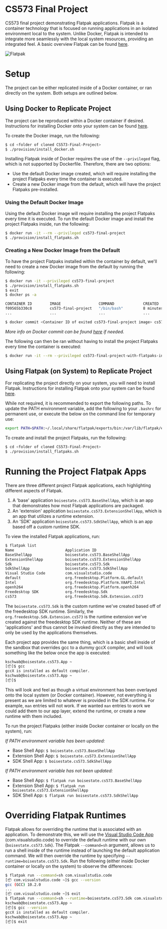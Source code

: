 # CS573 Final Project

CS573 final project demonstrating Flatpak applications. Flatpak is a container technology that is focused on running applications in an isolated environment local to the system. Unlike Docker, Flatpak is intended to integrate more seamlessly with the local system resources, providing an integrated feel. A basic overview Flatpak can be found [here](https://docs.flatpak.org/en/latest/basic-concepts.html).

![Flatpak](https://docs.flatpak.org/en/latest/_images/diagram.svg)

# Setup

The project can be either replicated inside of a Docker container, or ran directly on the system. Both setups are outlined below.

## Using Docker to Replicate Project

The project can be reproduced within a Docker container if desired. Instructions for installing Docker onto your system can be found [here](https://docs.docker.com/get-docker/).

To create the Docker image, run the following:
```sh
$ cd <folder of cloned CS573-Final-Project>
$ ./provision/install_docker.sh
```

Installing Flatpak inside of Docker requires the use of the `--privileged` flag, which is not supported by Dockerfile. Therefore, there are two options:

- Use the default Docker image created, which will require installing the project Flatpaks every time the container is executed.
- Create a new Docker image from the default, which will have the project Flatpaks pre-installed.

### Using the Default Docker Image

Using the default Docker image will require installing the project Flatpaks every time it is executed. To run the default Docker image and install the project Flatpaks inside, run the following:

```sh
$ docker run -it --rm --privileged cs573-final-project
$ ./provision/install_flatpaks.sh
```

### Creating a New Docker Image from the Default

To have the project Flatpaks installed within the container by default, we'll need to create a new Docker image from the default by running the following:

```sh
$ docker run -it --privileged cs573-final-project
$ ./provision/install_flatpaks.sh
$ exit
$ docker ps -a

CONTAINER ID        IMAGE                 COMMAND             CREATED             STATUS                     PORTS           NAMES
f09565b330c8        cs573-final-project   "/bin/bash"         8 minutes ago       Exited (0) 6 seconds ago                   thirsty_almeida
...                 ...                   ...                 ...                 ...                                        ...

$ docker commit <Container ID of exited cs573-final-project image> cs573-final-project-with-flatpaks-installed
```
_More info on Docker commit can be found [here](https://docs.docker.com/engine/reference/commandline/commit/) if needed._

The following can then be ran without having to install the project Flatpaks every time the container is executed:

```sh
$ docker run -it --rm --privileged cs573-final-project-with-flatpaks-installed
```

## Using Flatpak (on System) to Replicate Project

For replicating the project directly on your system, you will need to install Flatpak. Instructions for installing Flatpak onto your system can be found [here](https://flatpak.org/setup/).

While not required, it is recommended to export the following paths. To update the PATH environment variable, add the following to your `.bashrc` for permanent use, or execute the below on the command line for temporary use:
```sh
export PATH=$PATH:~/.local/share/flatpak/exports/bin:/var/lib/flatpak/exports/bin
```

To create and install the project Flatpaks, run the following:
```sh
$ cd <folder of cloned CS573-Final-Project>
$ ./provision/install_flatpaks.sh
```

# Running the Project Flatpak Apps

There are three different project Flatpak applications, each highlighting different aspects of Flatpak.
1. A 'base' application `boisestate.cs573.BaseShellApp`, which is an app that demonstrates how most Flatpak applications are packaged.
2. An 'extension' application `boisestate.cs573.ExtensionShellApp`, which is an app that utilizes a runtime extension.
3. An 'SDK' application `boisestate.cs573.SdkShellApp`, which is an app based off a custom runtime SDK.

To view the installed Flatpak applications, run:
```sh
$ flatpak list
Name                       Application ID                               Version                   Branch         Origin                          Installation
BaseShellApp               boisestate.cs573.BaseShellApp                                          stable         baseshellapp-origin             user
ExtensionShellApp          boisestate.cs573.ExtensionShellApp                                     stable         extensionshellapp-origin        user
Sdk                        boisestate.cs573.Sdk                                                   20.08          sdk-origin                      user
SdkShellApp                boisestate.cs573.SdkShellApp                                           stable         sdkshellapp-origin              user
Visual Studio Code         com.visualstudio.code                        1.51.1-1605051630         stable         flathub                         user
default                    org.freedesktop.Platform.GL.default                                    20.08          flathub                         user
Intel                      org.freedesktop.Platform.VAAPI.Intel                                   20.08          flathub                         user
openh264                   org.freedesktop.Platform.openh264            2.1.0                     2.0            flathub                         user
Freedesktop SDK            org.freedesktop.Sdk                          20.08.2                   20.08          flathub                         user
cs573                      org.freedesktop.Sdk.Extension.cs573                                    20.08          cs573-origin                    user
```

The `boisestate.cs573.Sdk` is the custom runtime we've created based off of the freedesktop SDK runtime. Similarly, the `org.freedesktop.Sdk.Extension.cs573` is the runtime extension we've created against the freedesktop SDK runtime. Neither of these are 'applications' and thus cannot be invoked directly as they are intended to only be used by the applications themselves.

Each project app provides the same thing, which is a basic shell inside of the sandbox that overrides gcc to a dummy gccX compiler, and will look something like the below once the app is executed:
```sh
kschwab@boisestate.cs573.App ~
[📦]$ gcc
gccX is installed as default compiler.
kschwab@boisestate.cs573.App ~
[📦]$
```

This will look and feel as though a virtual environment has been overlayed onto the local system (or Docker container). However, not everything is present as we are limited to whatever is provided in the SDK runtime. For example, `man` entries will not work. If we wanted `man` entries to work we could add them to our app layer, extend the runtime, or create a new runtime with them included.

To run the project Flatpaks (either inside Docker container or locally on the system), run:

_If PATH environment variable has been updated:_
- Base Shell App: `$ boisestate.cs573.BaseShellApp`
- Extension Shell App: `$ boisestate.cs573.ExtensionShellApp`
- SDK Shell App: `$ boisestate.cs573.SdkShellApp`

_If PATH environment variable has not been updated:_
- Base Shell App: `$ flatpak run boisestate.cs573.BaseShellApp`
- Extension Shell App: `$ flatpak run boisestate.cs573.ExtensionShellApp`
- SDK Shell App: `$ flatpak run boisestate.cs573.SdkShellApp`

# Overriding Flatpak Runtimes

Flatpak allows for overriding the runtime that is associated with an application. To demonstrate this, we will use the [Visual Studio Code App](https://flathub.org/apps/details/com.visualstudio.code) (com.visualstudio.code) to override the default runtime with our own (`boisestate.cs573.Sdk`). The Flatpak `--command=sh` argument, allows us to run a shell inside of the runtime instead of launching the default application command. We will then override the runtime by specifying `--runtime=boisestate.cs573.Sdk`. Run the following (either inside Docker container or locally on the system) to observe the differences:

```sh
$ flatpak run --command=sh com.visualstudio.code
[📦 com.visualstudio.code ~]$ gcc --version
gcc (GCC) 10.2.0
...
[📦 com.visualstudio.code ~]$ exit
$ flatpak run --command=sh --runtime=boisestate.cs573.Sdk com.visualstudio.code
kschwab@boisestate.cs573.App ~
[📦]$ gcc --version
gccX is installed as default compiler.
kschwab@boisestate.cs573.App ~
[📦]$ exit
```
